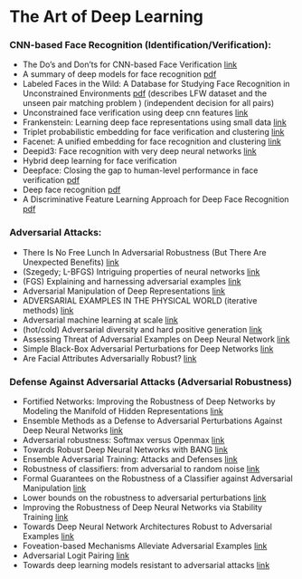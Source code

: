 The Art of Deep Learning 
==============


### CNN-based Face Recognition (Identification/Verification):
 * The Do’s and Don’ts for CNN-based Face Verification [link](https://arxiv.org/abs/1705.07426)
 * A summary of deep models for face recognition [pdf](http://cs.wellesley.edu/~vision/slides/Qianli_summary_deep_face_models.pdf)
 * Labeled Faces in the Wild: A Database for Studying Face Recognition in Unconstrained Environments [pdf](http://vis-www.cs.umass.edu/lfw/lfw.pdf) (describes LFW dataset and the unseen pair matching  problem ) (independent decision for all pairs)
 * Unconstrained face verification using deep cnn features [link](https://arxiv.org/abs/1508.01722)
 * Frankenstein: Learning deep face representations using small data [link](https://arxiv.org/abs/1603.06470)
 * Triplet probabilistic embedding for face verification and clustering [link](https://arxiv.org/abs/1604.05417)
 * Facenet: A unified embedding for face recognition and clustering [link](https://arxiv.org/abs/1503.03832)
 * Deepid3: Face recognition with very deep neural networks [link](https://arxiv.org/abs/1502.00873)
 * Hybrid deep learning for face verification 
 * Deepface: Closing the gap to human-level performance in face verification [pdf](https://www.cs.toronto.edu/~ranzato/publications/taigman_cvpr14.pdf)
 * Deep face recognition [pdf](https://www.robots.ox.ac.uk/~vgg/publications/2015/Parkhi15/parkhi15.pdf)
 * A Discriminative Feature Learning Approach for Deep Face Recognition [pdf](http://ydwen.github.io/papers/WenECCV16.pdf)



### Adversarial Attacks:
 * There Is No Free Lunch In Adversarial Robustness (But There Are Unexpected Benefits) [link](https://arxiv.org/abs/1805.12152v2)
 * (Szegedy; L-BFGS) Intriguing properties of neural networks [link](https://arxiv.org/abs/1312.6199) 
 * (FGS) Explaining and harnessing adversarial examples [link](https://arxiv.org/abs/1412.6572)
 * Adversarial Manipulation of Deep Representations [link](https://arxiv.org/abs/1511.05122)
 * ADVERSARIAL EXAMPLES IN THE PHYSICAL WORLD (iterative methods) [link](https://arxiv.org/abs/1607.02533)
 * Adversarial machine learning at scale [link](https://arxiv.org/abs/1611.01236)
 * (hot/cold) Adversarial diversity and hard positive generation [link](https://arxiv.org/abs/1605.01775)
 * Assessing Threat of Adversarial Examples on Deep Neural Network [link](https://arxiv.org/abs/1610.04256)
 * Simple Black-Box Adversarial Perturbations for Deep Networks [link](https://arxiv.org/abs/1612.06299)
 * Are Facial Attributes Adversarially Robust? [link](https://arxiv.org/abs/1605.05411)

### Defense Against Adversarial Attacks (Adversarial Robustness)
 * Fortified Networks: Improving the Robustness of Deep Networks by Modeling the Manifold of Hidden Representations [link](https://arxiv.org/abs/1804.02485)
 * Ensemble Methods as a Defense to Adversarial Perturbations Against Deep Neural Networks [link](https://arxiv.org/abs/1709.03423)
 * Adversarial robustness: Softmax versus Openmax [link](https://arxiv.org/abs/1708.01697)
 * Towards Robust Deep Neural Networks with BANG [link](https://arxiv.org/abs/1612.00138)
 * Ensemble Adversarial Training: Attacks and Defenses [link](https://arxiv.org/abs/1705.07204)
 * Robustness of classifiers: from adversarial to random noise [link](https://arxiv.org/abs/1608.08967)
 * Formal Guarantees on the Robustness of a Classifier against Adversarial Manipulation [link](https://arxiv.org/abs/1705.08475)
 * Lower bounds on the robustness to adversarial perturbations [link](https://papers.nips.cc/paper/6682-lower-bounds-on-the-robustness-to-adversarial-perturbations)
 * Improving the Robustness of Deep Neural Networks via Stability Training [link](https://arxiv.org/abs/1604.04326)
 * Towards Deep Neural Network Architectures Robust to Adversarial Examples [link](https://arxiv.org/abs/1412.5068)
 * Foveation-based Mechanisms Alleviate Adversarial Examples [link](https://arxiv.org/abs/1511.06292)
 * Adversarial Logit Pairing [link](https://arxiv.org/abs/1803.06373)
 * Towards deep learning models resistant to adversarial attacks [link](https://arxiv.org/abs/1706.06083)



